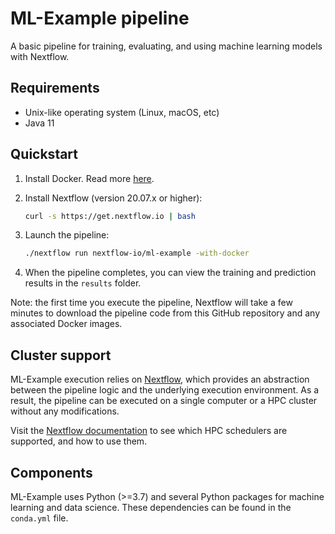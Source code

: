 # ML-Example pipeline

A basic pipeline for training, evaluating, and using machine learning models with Nextflow.


## Requirements

* Unix-like operating system (Linux, macOS, etc)
* Java 11


## Quickstart

1. Install Docker. Read more [here](https://docs.docker.com/).

2. Install Nextflow (version 20.07.x or higher):
    ```bash
    curl -s https://get.nextflow.io | bash
    ```

3. Launch the pipeline:
    ```bash
    ./nextflow run nextflow-io/ml-example -with-docker
    ```

4. When the pipeline completes, you can view the training and prediction results in the `results` folder.

Note: the first time you execute the pipeline, Nextflow will take a few minutes to download the pipeline code from this GitHub repository and any associated Docker images.


## Cluster support

ML-Example execution relies on [Nextflow](http://www.nextflow.io), which provides an abstraction between the pipeline logic and the underlying execution environment. As a result, the pipeline can be executed on a single computer or a HPC cluster without any modifications.

Visit the [Nextflow documentation](https://www.nextflow.io/docs/latest/executor.html) to see which HPC schedulers are supported, and how to use them.


## Components

ML-Example uses Python (>=3.7) and several Python packages for machine learning and data science. These dependencies can be found in the `conda.yml` file.

